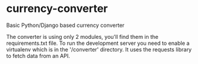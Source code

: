 # currency-converter
Basic Python/Django based currency converter 

The converter is using only 2 modules, you'll find them in the requirements.txt file.
To run the development server you need to enable a virtualenv which is in the '/converter' directory.
It uses the requests library to fetch data from an API.
